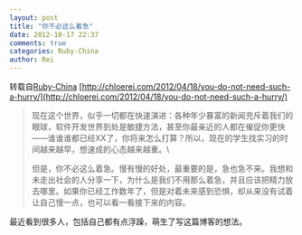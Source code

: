 ```yaml
---
layout: post
title: "你不必这么着急"
date: 2012-10-17 22:37
comments: true
categories: Ruby-China
author: Rei
---
```

转载自[Ruby-China](http://ruby-china.org/topics/2703)
[http://chloerei.com/2012/04/18/you-do-not-need-such-a-hurry/](http://chloerei.com/2012/04/18/you-do-not-need-such-a-hurry/)

> 现在这个世界，似乎一切都在快速演进：各种年少暴富的新闻充斥着我们的眼球，软件开发世界到处是敏捷方法，甚至你最亲近的人都在催促你更快——谁谁谁都已经XX了，你将来怎么打算？所以，现在的学生找实习的时间越来越早，想速成的心态越来越重。\
>
> 但是，你不必这么着急。慢有慢的好处，最重要的是，急也急不来。我想和未走出社会的人分享一下，为什么是我们不用那么着急，并且应该把精力放去哪里。如果你已经工作数年了，但是对着未来感到恐惧，却从来没有试着让自己慢一点，也可以看一看接下来的内容。

最近看到很多人，包括自己都有点浮躁，萌生了写这篇博客的想法。
